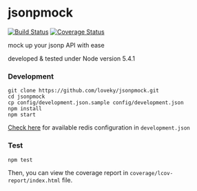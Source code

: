 # jsonpmock
[![Build Status](https://travis-ci.org/loveky/jsonpmock.svg?branch=master)](https://travis-ci.org/loveky/jsonpmock)
[![Coverage Status](https://coveralls.io/repos/github/loveky/jsonpmock/badge.svg?branch=master)](https://coveralls.io/github/loveky/jsonpmock?branch=master)

mock up your jsonp API with ease 

developed & tested under Node version 5.4.1

### Development
```shell
git clone https://github.com/loveky/jsonpmock.git
cd jsonpmock
cp config/development.json.sample config/development.json
npm install
npm start
```
[Check here](https://github.com/luin/ioredis/blob/master/API.md#new_Redis_new) for available redis configuration in `development.json`

### Test
```shell
npm test
```
Then, you can view the coverage report in `coverage/lcov-report/index.html` file.
